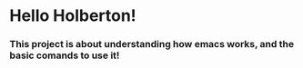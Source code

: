 # Hello Holberton!
### This project is about understanding how emacs works, and the basic comands to use it!